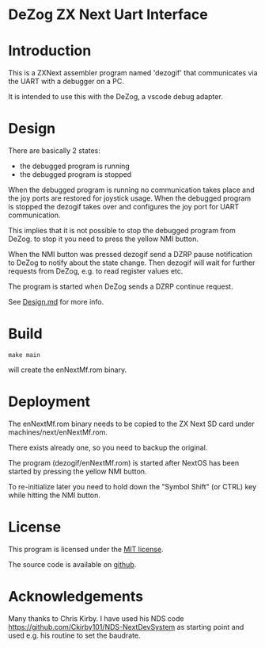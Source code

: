 # DeZog ZX Next Uart Interface

# Introduction

This is a ZXNext assembler program named 'dezogif' that communicates via the UART with a debugger on a PC.

It is intended to use this with the DeZog, a vscode debug adapter.



# Design

There are basically 2 states:
- the debugged program is running
- the debugged program is stopped

When the debugged program is running no communication takes place and the joy ports are restored for joystick usage.
When the debugged program is stopped the dezogif takes over and configures the joy port for UART communication.

This implies that it is not possible to stop the debugged program from DeZog.
to stop it you need to press the yellow NMI button.

When the NMI button was pressed dezogif send a DZRP pause notification to DeZog to notify about the state change. Then dezogif will wait for further requests from DeZog, e.g. to read register values etc.

The program is started when DeZog sends a DZRP continue request.

See [Design.md](documentation/Design.doc) for more info.


# Build

~~~
make main
~~~

will create the enNextMf.rom binary.


# Deployment

The enNextMf.rom binary needs to be copied to the ZX Next SD card under machines/next/enNextMf.rom.

There exists already one, so you need to backup the original.

The program (dezogif/enNextMf.rom) is started after NextOS has been started by pressing the yellow NMI button.

To re-initialize later you need to hold down the "Symbol Shift" (or CTRL) key while hitting the NMI button.


# License

This program is licensed under the [MIT license](https://github.com/maziac/dezogif/blob/master/LICENSE.txt).

The source code is available on [github](https://github.com/maziac/dezogif).


# Acknowledgements

Many thanks to Chris Kirby. I have used his NDS code https://github.com/Ckirby101/NDS-NextDevSystem as starting point and used e.g. his routine to set the baudrate.



